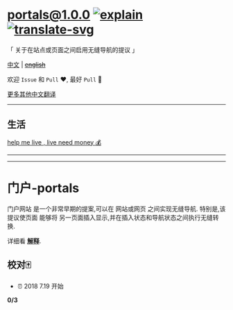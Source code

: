 # [portals@1.0.0][commit] [![explain]][source] [![translate-svg]][translate-list]

[explain]: http://llever.com/explain.svg
[source]: https://github.com/chinanf-boy/Source-Explain
[translate-svg]: http://llever.com/translate.svg
[translate-list]: https://github.com/chinanf-boy/chinese-translate-list

「 关于在站点或页面之间启用无缝导航的提议 」

[commit]: https://github.com/KenjiBaheux/portals/tree/44356d1398180968b37d8d6c770fbee6702fe06a

[中文](./readme.md) | ~~[english](./readme.en.md)~~

欢迎 `Issue` 和 `Pull` ❤️, 最好 `Pull` 👏

[更多其他中文翻译](https://github.com/chinanf-boy/chinese-translate-list)

---

## 生活

[help me live , live need money 💰](https://github.com/chinanf-boy/live-need-money)

---

<!-- START doctoc -->
<!-- END doctoc -->

---


# 门户-portals

门户网站 是一个非常早期的提案,可以在 网站或网页 之间实现无缝导航. 特别是,该提议使页面 能够将 另一页面插入显示,并在插入状态和导航状态之间执行无缝转换. 

详细看 **[解释](https://github.com/KenjiBaheux/portals/blob/master/explainer.md)**. 


## 校对🀄️

- ⏰ 2018 7.19 开始

**0/3**